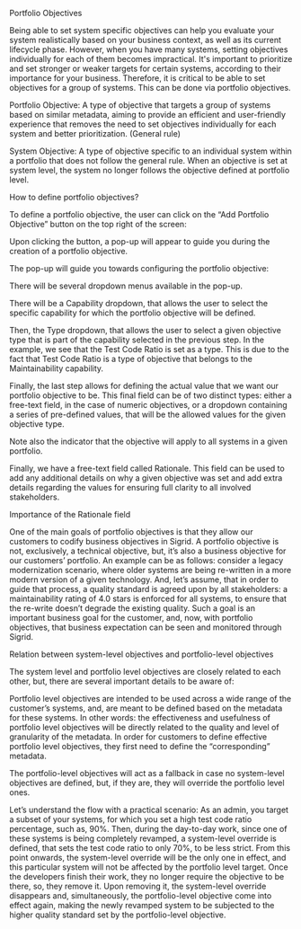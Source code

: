 Portfolio Objectives 

Being able to set system specific objectives can help you evaluate your system realistically based on your business context, as well as its current lifecycle phase. However, when you have many systems, setting objectives individually for each of them becomes impractical. It's important to prioritize and set stronger or weaker targets for certain systems, according to their importance for your business. Therefore, it is critical to be able to set objectives for a group of systems. This can be done via portfolio objectives. 

Portfolio Objective:  A type of objective that targets a group of systems based on similar metadata, aiming to provide an efficient and user-friendly experience that removes the need to set objectives individually for each system and better prioritization. (General rule) 





System Objective: A type of objective specific to an individual system within a portfolio that does not follow the general rule. When an objective is set at system level, the system no longer follows the objective defined at portfolio level.





How to define portfolio objectives? 

To define a portfolio objective, the user can click on the “Add Portfolio Objective” button on the top right of the screen:



Upon clicking the button, a pop-up will appear to guide you during the creation of a portfolio objective.

The pop-up will guide you towards configuring the portfolio objective:



There will be several dropdown menus available in the pop-up.


There will be a Capability dropdown, that allows the user to select the specific capability for which the portfolio objective will be defined.


Then, the Type dropdown, that allows the user to select a given objective type that is part of the capability selected in the previous step. In the example, we see that the Test Code Ratio is set as a type. This is due to the fact that Test Code Ratio is a type of objective that belongs to the Maintainability capability.


Finally, the last step allows for defining the actual value that we want our portfolio objective to be. 
This final field can be of two distinct types: either a free-text field, in the case of numeric objectives, or a dropdown containing a series of pre-defined values, that will be the allowed values for the given objective type.

Note also the indicator that the objective will apply to all systems in a given portfolio.


Finally, we have a free-text field called Rationale. This field can be used to add any additional details on why a given objective was set and add extra details regarding the values for ensuring full clarity to all involved stakeholders.





Importance of the Rationale field

One of the main goals of portfolio objectives is that they allow our customers to codify business objectives in Sigrid. 
A portfolio objective is not, exclusively, a technical objective, but, it’s also a business objective for our customers’ portfolio. 
An example can be as follows: consider a legacy modernization scenario, where older systems are being re-written in a more modern version of a given technology. And, let’s assume, that in order to guide that process, a quality standard is agreed upon by all stakeholders: a maintainability rating of 4.0 stars is enforced for all systems, to ensure that the re-write doesn’t degrade the existing quality.
Such a goal is an important business goal for the customer, and, now, with portfolio objectives, that business expectation can be seen and monitored through Sigrid.


Relation between system-level objectives and portfolio-level objectives

The system level and portfolio level objectives are closely related to each other, but, there are several important details to be aware of:


Portfolio level objectives are intended to be used across a wide range of the customer’s systems, and, are meant to be defined based on the metadata for these systems. In other words: the effectiveness and usefulness of portfolio level objectives will be directly related to the quality and level of granularity of the metadata.
In order for customers to define effective portfolio level objectives, they first need to define the “corresponding” metadata.


The portfolio-level objectives will act as a fallback in case no system-level objectives are defined, but, if they are, they will override the portfolio level ones.

Let’s understand the flow with a practical scenario:
As an admin, you target a subset of your systems, for which you set a high test code ratio percentage, such as, 90%. 
Then, during the day-to-day work, since one of these systems is being completely revamped, a system-level override is defined, that sets the test code ratio to only 70%, to be less strict.
From this point onwards, the system-level override will be the only one in effect, and this particular system will not be affected by the portfolio level target.
Once the developers finish their work, they no longer require the objective to be there, so, they remove it.
Upon removing it, the system-level override disappears and, simultaneously, the portfolio-level objective come into effect again, making the newly revamped system to be subjected to the higher quality standard set by the portfolio-level objective.



